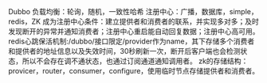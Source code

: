 Dubbo
负载均衡：轮询，随机，一致性哈希
注册中心：广播，数据库，simple，redis，ZK
成为注册中心条件：建立提供者和消费者的联系，并实现多对多；及时发现断开的异常并通知消费者；注册中心重启能自动回复数据；注册中心高可用。
redis心跳保活机制:/dubbo/接口限定/provider作为name，其下存储多个消费者和提供者的地址信息以及失效时间，30秒刷新一次，断开后客户端也会检测状态，所以不会存在调不通状态，也通过订阅通道通知调用者。
zk的存储结构：provicer，router，consumer，configure，使用临时节点存储提供者和消费者。
